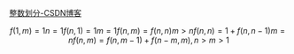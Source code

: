 [整数划分-CSDN博客](https://blog.csdn.net/XZ2585458279/article/details/89444888)

```math
f(1,m) = 1 n = 1
f(n,1) = 1 m = 1
f(n,m) = f(n,n) m > n
f(n,n) = 1 + f(n,n−1) m = n 
f(n,m) = f(n,m−1) + f(n−m,m) , n > m > 1 
```